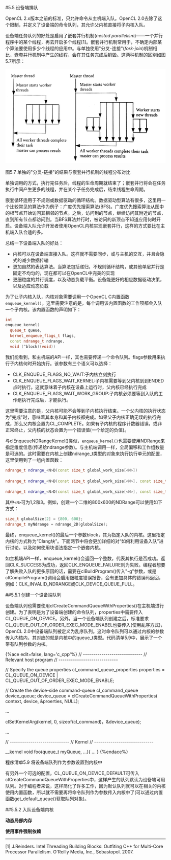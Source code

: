 #5.5 设备端排队

OpenCL 2.x版本之前的标准，只允许命令从主机端入队。OpenCL 2.0去除了这个限制，并定义了设备端的命令队列，其允许父内核直接将子内核入队。

设备端任务队列的好处是启用了嵌套并行机制(*nested parallelism*)——一个并行程序中的某个线程，再去开启多个线程[1]。嵌套并行机制常用于，不确定内部某个算法要使用多少个线程的应用中。与单独使用"分叉-连接"(*fork-join*)机制相比，嵌套并行机制中产生的线程，会在其任务完成后销毁。这两种机制的区别如图5.7所示：

![](../../images/chapter5/5-7.png)

图5.7 单独的"分叉-链接"的结果与嵌套并行机制的线程分布对比

单独调用的方式，执行完任务后，线程的生命周期就结束了；嵌套并行将会在任务执行中间产生更多的线程，并在某个子任务完成后，结束线程生命周期。

嵌套循环适用于不规则或数据驱动的循环结构。数据驱动型算法有很多，这里用一个比较常见的算法作为例子：广度优先搜索算法(BFS)。广度优先搜索算法从图中的根节点开始访问其相邻的节点。之后，访问到的节点，继续访问其附近的节点，直到所有节点都访问到。当BFS算法并行时，被访问的新顶点不知道应用何时开启。设备端入队允许开发者使用OpenCL内核实现嵌套并行，这样的方式要比在主机端入队合适的多。

总结一下设备端入队的好处：

- 内核可以在设备端直接入队。这样就不需要同步，或与主机的交互，并且会隐式的减少数据传输
- 更加自然的表达算法。当算法包括递归，不规则循环结构，或其他单层并行是固定不均匀的，现在都可以在OpenCL中完美的实现
- 更细粒度的并行调度，以及动态负载平衡。设备能更好的相应数据驱动决策，以及适应动态负载

为了让子内核入队，内核对象需要调用一个OpenCL C内置函数`enqueue_kernel()`。这里需要注意的是，每个调用该内置函数的工作项都会入队一个子内核。该内置函数的声明如下：

```c++
int
enqueue_kernel(
  queue_t queue,
  kernel_enqueue_flags_t flags,
  const ndrange_t ndrange,
  void (^block)(void))
```

我们能看到，和主机端的API一样，其也需要传递一个命令队列。flags参数用来执行子内核何时开始执行。该参数有三个语义可以选择：

- CLK_ENQUEUE_FLAGS_NO_WAIT:子内核立刻执行
- CLK_ENQUEUE_FLAGS_WAIT_KERNEL:子内核需要等到父内核到到ENDED点时执行。这就意味着子内核在设备上运行时，父内核已经执行完成
- CLK_ENQUEUE_FLAGS_WAIT_WORK_GROUP:子内核必须要等到入队的工作组执行完成后，才能执行。

这里需要注意的是，父内核可能不会等到子内核执行结束。一个父内核的执行状态为"完成"时，意味着其本身和其子内核都完成。如果父子内核正确无误的执行完成，那么父内核会置为CL_COMPLETE。如果有子内核的程序计数器错误，或非正常终止，父内核的状态会置为一个错误值(一个给定的负值)。

与clEnqueueNDRangeKernel()类似，`enqueue_kernel()`也需要使用NDRange来指定维度信息(传递给ndrange参数)。与主机端调用一样，全局偏移和工作组数量是可选的。这时需要在内核上创建ndrange_t类型的对象来执行执行单元的配置，这里使用到了一组内置函数：

```c++
ndrange_t ndrange_<N>D(const size_t global_work_size[<N>])

ndrange_t ndrange_<N>D(const size_t global_work_size[<N>], const size_t global_work_size[<N>])

ndrange_t ndrange_<N>D(const size_t global_work_size[<N>], const size_t global_work_size[<N>], const size_t local_work_size_[<N>])
```

其中`<N>`可为1,2和3。例如，创建一个二维的800x600的NDRange可以使用如下方式：

```c++
size_t globalSize[2] = {800, 600};
ndrange_t myNdrange = ndrange_2D(globalSize);
```

最终，enqueue_kernel()的最后一个参数block，其为指定入队的内核。这里指定内核的方式称为“Clang块”。下面两节中将会更加详细的对“如何利用设备入队”进行讨论，以及如何使用块语法指定一个嵌套内核。

如主机端API一样，enqueue_kernel()会返回一个整数，代表其执行是否成功。返回CLK_SUCCESS为成功，返回CLK_ENQUEUE_FAILURE则为失败。编程者想要了解失败入队的更多原因的话，需要在clBuildProgram()传入"-g"参数，或是clCompileProgram()调用会启用细粒度错误报告，会有更加具体的错误码返回，例如：CLK_INVALID_NDRANGE或CLK_DEVICE_QUEUE_FULL。

##5.5.1 创建一个设备端队列

设备端队列也需要使用clCreateCommandQueueWithProperties()在主机端进行创建。为了表明是为了设备端创建的命令队列，properties中需要传入CL_QUEUE_ON_DEVICE。另外，当一个设备端队列创建之后，标准要求CL_QUEUE_OUT_OF_ORDER_EXEC_MODE_ENABEL也要传入(使用乱序方式)，OpenCL 2.0中设备端队列被定义为乱序队列。这时命令队列可以通过内核的参数传入内核内，其对应的就是内核中的queue_t类型。代码清单5.9中，展示了一个带有队列参数的内核。

{%ace edit=false, lang='c_cpp'%}
// -----------------------------
// Relevant host program
// -----------------------------

// Specify the queue properties
cl_command_queue_properties properties = 
  CL_QUEUE_ON_DEVICE |
  CL_QUEUE_OUT_OF_ORDER_EXEC_MODE_ENABLE;
  
// Create the device-side command-queue
cl_command_queue device_queue;
device_queue = clCreateCommandQueueWithProperties(
  context,
  device,
  &proerties,
  NULL);
  
...

clSetKernelArg(kernel, 0, sizeof(cl_command)，&device_queue);

...

// -----------------------------
// Kernel
// -----------------------------

__kernel
void foo(queue_t myQueue, ...){
  ...
}
{%endace%}

程序清单5.9 将设备端队列作为参数设置到内核中

有另外一个可选的配置，CL_QUEUE_ON_DEVICE_DEFAULT可传入clCreateCommandQueueWithProperties中，这样产生的队列默认为设备端可用队列。对于编程者来说，这样简化了许多工作，因为默认队列就可以在相关的内核使用内置函数，所以就不需要再将命令队列作为参数传入内核中了(可以通过内置函数get_default_queue()获取队列对象)。

##5.5.2 入队设备端内核

**动态局部内存**

**使用事件强制依赖**

------

[1] J.Reinders. Intel Threading Building Blocks: Outfiting C++ for Multi-Core Processor Parallelism. O'Reilly Media, Inc., Sebastopol. 2007.